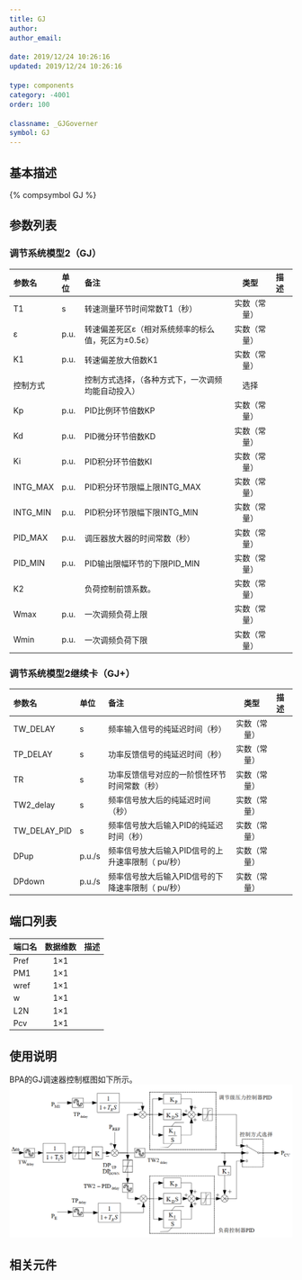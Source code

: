 ```yaml
---
title: GJ
author:
author_email:

date: 2019/12/24 10:26:16
updated: 2019/12/24 10:26:16

type: components
category: -4001
order: 100

classname: _GJGoverner
symbol: GJ
---
```


## 基本描述

{% compsymbol GJ %}

## 参数列表
### 调节系统模型2（GJ）
| 参数名 | 单位 | 备注 | 类型 | 描述 |
| :--- | :--- | :--- | :--: | :--- |
| T1 | s | 转速测量环节时间常数T1（秒） | 实数（常量） |  |
| ε | p.u. | 转速偏差死区ε（相对系统频率的标么值，死区为±0.5ε） | 实数（常量） |  |
| K1 | p.u. | 转速偏差放大倍数K1 | 实数（常量） |  |
| 控制方式 |  | 控制方式选择，（各种方式下，一次调频均能自动投入） | 选择 |  |
| Kp | p.u. | PID比例环节倍数KP | 实数（常量） |  |
| Kd | p.u. | PID微分环节倍数KD | 实数（常量） |  |
| Ki | p.u. | PID积分环节倍数KI | 实数（常量） |  |
| INTG_MAX | p.u. | PID积分环节限幅上限INTG_MAX | 实数（常量） |  |
| INTG_MIN | p.u. | PID积分环节限幅下限INTG_MIN | 实数（常量） |  |
| PID_MAX | p.u. | 调压器放大器的时间常数（秒） | 实数（常量） |  |
| PID_MIN | p.u. | PID输出限幅环节的下限PID_MIN | 实数（常量） |  |
| K2 |  | 负荷控制前馈系数。 | 实数（常量） |  |
| Wmax | p.u. | 一次调频负荷上限 | 实数（常量） |  |
| Wmin | p.u. | 一次调频负荷下限 | 实数（常量） |  |

### 调节系统模型2继续卡（GJ+）
| 参数名 | 单位 | 备注 | 类型 | 描述 |
| :--- | :--- | :--- | :--: | :--- |
| TW_DELAY | s | 频率输入信号的纯延迟时间（秒） | 实数（常量） |  |
| TP_DELAY | s | 功率反馈信号的纯延迟时间（秒） | 实数（常量） |  |
| TR | s | 功率反馈信号对应的一阶惯性环节时间常数（秒） | 实数（常量） |  |
| TW2_delay | s | 频率信号放大后的纯延迟时间（秒） | 实数（常量） |  |
| TW_DELAY_PID | s | 频率信号放大后输入PID的纯延迟时间（秒） | 实数（常量） |  |
| DPup | p.u./s | 频率信号放大后输入PID信号的上升速率限制（ pu/秒） | 实数（常量） |  |
| DPdown | p.u./s | 频率信号放大后输入PID信号的下降速率限制（ pu/秒） | 实数（常量） |  |


## 端口列表

| 端口名 | 数据维数 | 描述 |
| :--- | :--:  | :--- |
| Pref | 1×1 | |
| PM1 | 1×1 | |
| wref | 1×1 | |
| w | 1×1 | |
| L2N | 1×1 | |
| Pcv | 1×1 | |

## 使用说明
BPA的GJ调速器控制框图如下所示。
![等效图](comp_Governors/GJ.png)

## 相关元件

